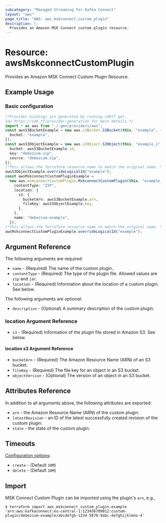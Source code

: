 ```yaml
---
subcategory: "Managed Streaming for Kafka Connect"
layout: "aws"
page_title: "AWS: aws_mskconnect_custom_plugin"
description: |-
  Provides an Amazon MSK Connect custom plugin resource.
---
```


# Resource: awsMskconnectCustomPlugin

Provides an Amazon MSK Connect Custom Plugin Resource.

## Example Usage

### Basic configuration

```typescript
/*Provider bindings are generated by running cdktf get.
See https://cdk.tf/provider-generation for more details.*/
import * as aws from "./.gen/providers/aws";
const awsS3BucketExample = new aws.s3Bucket.S3Bucket(this, "example", {
  bucket: "example",
});
const awsS3ObjectExample = new aws.s3Object.S3Object(this, "example_1", {
  bucket: awsS3BucketExample.id,
  key: "debezium.zip",
  source: "debezium.zip",
});
/*This allows the Terraform resource name to match the original name. You can remove the call if you don't need them to match.*/
awsS3ObjectExample.overrideLogicalId("example");
const awsMskconnectCustomPluginExample =
  new aws.mskconnectCustomPlugin.MskconnectCustomPlugin(this, "example_2", {
    contentType: "ZIP",
    location: {
      s3: {
        bucketArn: awsS3BucketExample.arn,
        fileKey: awsS3ObjectExample.key,
      },
    },
    name: "debezium-example",
  });
/*This allows the Terraform resource name to match the original name. You can remove the call if you don't need them to match.*/
awsMskconnectCustomPluginExample.overrideLogicalId("example");

```

## Argument Reference

The following arguments are required:

* `name` - (Required) The name of the custom plugin..
* `contentType` - (Required) The type of the plugin file. Allowed values are `zip` and `jar`.
* `location` - (Required) Information about the location of a custom plugin. See below.

The following arguments are optional:

* `description` - (Optional) A summary description of the custom plugin.

### location Argument Reference

* `s3` - (Required) Information of the plugin file stored in Amazon S3. See below.

#### location s3 Argument Reference

* `bucketArn` - (Required) The Amazon Resource Name (ARN) of an S3 bucket.
* `fileKey` - (Required) The file key for an object in an S3 bucket.
* `objectVersion` - (Optional) The version of an object in an S3 bucket.

## Attributes Reference

In addition to all arguments above, the following attributes are exported:

* `arn` - the Amazon Resource Name (ARN) of the custom plugin.
* `latestRevision` - an ID of the latest successfully created revision of the custom plugin.
* `state` - the state of the custom plugin.

## Timeouts

[Configuration options](https://developer.hashicorp.com/terraform/language/resources/syntax#operation-timeouts):

* `create` - (Default `10M`)
* `delete` - (Default `10M`)

## Import

MSK Connect Custom Plugin can be imported using the plugin's `arn`, e.g.,

```console
$ terraform import aws_mskconnect_custom_plugin.example 'arn:aws:kafkaconnect:eu-central-1:123456789012:custom-plugin/debezium-example/abcdefgh-1234-5678-9abc-defghijklmno-4'
```
